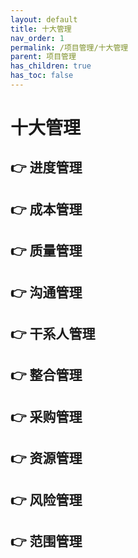 ```yaml
---
layout: default
title: 十大管理
nav_order: 1
permalink: /项目管理/十大管理
parent: 项目管理
has_children: true
has_toc: false
---
```


# 十大管理

## 👉 进度管理

## 👉 成本管理

## 👉 质量管理

## 👉 沟通管理

## 👉 干系人管理

## 👉 整合管理

## 👉 采购管理

## 👉 资源管理

## 👉 风险管理

## 👉 范围管理